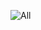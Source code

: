 ![All](https://raw.githubusercontent.com/brissonsean/Open-Convenience/Sekiro-SekHiro/Local_Mods-DataBased%20/parts/wp_a_0300.partsbnd.dcx/Elden%20Ring%20Weapon%20Pack//DragonscaleBlade/DragonscaleBlade.jpeg)